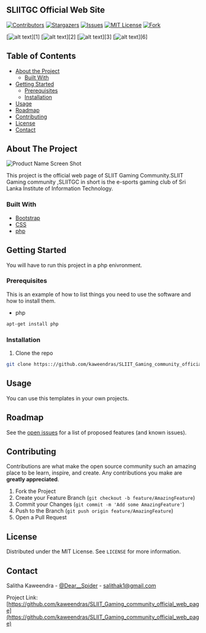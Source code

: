 ## SLIITGC Official Web Site

[![Contributors][contributors-shield]][contributors-url]
[![Stargazers][stars-shield]][stars-url]
[![Issues][issues-shield]][issues-url]
[![MIT License][license-shield]][license-url]
[![Fork][forks-shield]][forks-url]


[![alt text][1.1]][1]
[![alt text][2.1]][2]
[![alt text][3.1]][3]
[![alt text][6.1]][6]




<!-- TABLE OF CONTENTS -->
## Table of Contents

* [About the Project](#about-the-project)
  * [Built With](#built-with)
* [Getting Started](#getting-started)
  * [Prerequisites](#prerequisites)
  * [Installation](#installation)
* [Usage](#usage)
* [Roadmap](#roadmap)
* [Contributing](#contributing)
* [License](#license)
* [Contact](#contact)




<!-- ABOUT THE PROJECT -->
## About The Project

![Product Name Screen Shot](http://imgs-info.ru/2019/10/01/1111.png)

This project is the official web page of SLIIT Gaming Community.SLIIT Gaming community ,SLIITGC in short is the e-sports gaming club of Sri Lanka Institute of Information Technology.



### Built With

* [Bootstrap](https://getbootstrap.com)
* [CSS](https://www.w3.org/Style/CSS/Overview.en.html)
* [php](https://www.php.net/)



<!-- GETTING STARTED -->
## Getting Started

You will have to run this project in a php enivronment.

### Prerequisites

This is an example of how to list things you need to use the software and how to install them.
* php
```sh
apt-get install php
```

### Installation

1. Clone the repo
```sh
git clone https:://github.com/kaweendras/SLIIT_Gaming_community_official_web_page.git
```
    

<!-- USAGE EXAMPLES -->
## Usage

You can use this templates in your own projects.



<!-- ROADMAP -->
## Roadmap

See the [open issues](https://github.com/kaweendras/SLIIT_Gaming_community_official_web_page/issues) for a list of proposed features (and known issues).



<!-- CONTRIBUTING -->
## Contributing

Contributions are what make the open source community such an amazing place to be learn, inspire, and create. Any contributions you make are **greatly appreciated**.

1. Fork the Project
2. Create your Feature Branch (`git checkout -b feature/AmazingFeature`)
3. Commit your Changes (`git commit -m 'Add some AmazingFeature'`)
4. Push to the Branch (`git push origin feature/AmazingFeature`)
5. Open a Pull Request



<!-- LICENSE -->
## License

Distributed under the MIT License. See `LICENSE` for more information.



<!-- CONTACT -->
## Contact

Salitha Kaweendra - [@Dear__Spider](https://twitter.com/dear__spider) - salithak1@gmail.com

Project Link: [https://github.com/kaweendras/SLIIT_Gaming_community_official_web_page](https://github.com/kaweendras/SLIIT_Gaming_community_official_web_page)









<!-- MARKDOWN LINKS & IMAGES -->
<!-- https://www.markdownguide.org/basic-syntax/#reference-style-links -->
[contributors-shield]: https://img.shields.io/github/contributors/kaweendras/SLIIT_Gaming_community_official_web_page.svg?style=flat-square
[contributors-url]: https://github.com/kaweendras/SLIIT_Gaming_community_official_web_page/graphs/contributors
[forks-shield]: https://img.shields.io/github/forks/kaweendras/SLIIT_Gaming_community_official_web_page
[forks-url]: https://github.com/kaweendras/SLIIT_Gaming_community_official_web_page/network/members
[stars-shield]: https://img.shields.io/github/stars/kaweendras/SLIIT_Gaming_community_official_web_page.svg?style=flat-square
[stars-url]: https://github.com/kaweendras/SLIIT_Gaming_community_official_web_page/stargazers
[issues-shield]: https://img.shields.io/github/issues/kaweendras/SLIIT_Gaming_community_official_web_page.svg?style=flat-square
[issues-url]: https://github.com/kaweendras/SLIIT_Gaming_community_official_web_page/issues
[license-shield]: https://img.shields.io/github/license/kaweendras/SLIIT_Gaming_community_official_web_page.svg?style=flat-square
[license-url]: https://github.com/kaweendras/SLIIT_Gaming_community_official_web_page/master/LICENSE.txt
[product-screenshot]: images/screenshot.png


[1.1]: http://i.imgur.com/tXSoThF.png (twitter)
[2.1]: http://i.imgur.com/P3YfQoD.png (facebook)
[3.1]: http://i.imgur.com/yCsTjba.png (google plus)
[6.1]: http://i.imgur.com/0o48UoR.png (github)
